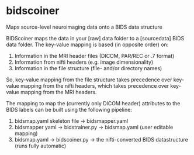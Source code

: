 # bidscoiner
Maps source-level neuroimaging data onto a BIDS data structure

BIDScoiner maps the data in your [raw] data folder to a [sourcedata] BIDS data folder. The key-value mapping is based (in opposite order) on:

1) Information in the MRI header files (DICOM, PAR/REC or .7 format)
2) Information from nifti headers (e.g. image dimensionality)
3) Information in the file structure (file- and/or directory names)

So, key-value mapping from the file structure takes precedence over key-value mapping from the nifti headers, which takes precedence over key-value mapping from the MRI headers.

The mapping to map the (currently only DICOM header) attributes to the BIDS labels can be built using the following pipeline:
1) bidsmap.yaml skeleton file -> bidsmapper.yaml
2) bidsmapper yaml -> bidstrainer.py -> bidsmap.yaml (user editable mapping)
3) bidsmap.yaml -> bidscoiner.py -> the nifti-converted BIDS datastructure (runs fully automatic)
